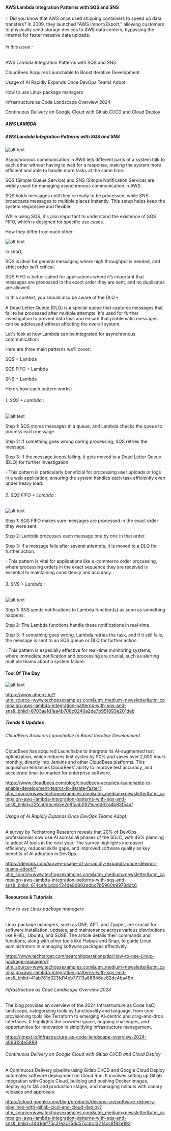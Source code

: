 #### AWS Lambda Integration Patterns with SQS and SNS

💡 Did you know that AWS once used shipping containers to speed up data transfers? In 2009, they launched "AWS Import/Export," allowing customers to physically send storage devices to AWS data centers, bypassing the internet for faster massive data uploads.

###### In this issue :

AWS Lambda Integration Patterns with SQS and SNS

CloudBees Acquires Launchable to Boost Iterative Development

Usage of AI Rapidly Expands Once DevOps Teams Adopt

How to use Linux package managers

Infrastructure as Code Landscape Overview 2024

Continuous Delivery on Google Cloud with Gitlab CI/CD and Cloud Deploy

##### AWS LAMBDA

##### AWS Lambda Integration Patterns with SQS and SNS

![alt text](<unnamed (3).jpg>)

Asynchronous communication in AWS lets different parts of a system talk to each other without having to wait for a response, making the system more efficient and able to handle more tasks at the same time.

SQS (Simple Queue Service) and SNS (Simple Notification Service) are widely used for managing asynchronous communication in AWS.

SQS holds messages until they're ready to be processed, while SNS broadcasts messages to multiple places instantly. This setup helps keep the system responsive and flexible.

While using SQS, it's also important to understand the existence of SQS FIFO, which is designed for specific use cases.

How they differ from each other:

![alt text](image.png)

In short,

SQS is ideal for general messaging where high throughput is needed, and strict order isn’t critical.

SQS FIFO is better suited for applications where it’s important that messages are processed in the exact order they are sent, and no duplicates are allowed.

In this context, you should also be aware of the DLQ 💀 

A Dead Letter Queue (DLQ) is a special queue that captures messages that fail to be processed after multiple attempts. It's used for further investigation to prevent data loss and ensure that problematic messages can be addressed without affecting the overall system.

Let's look at how Lambda can be integrated for asynchronous communication.

Here are three main patterns we'll cover:

SQS + Lambda

SQS FIFO + Lambda

SNS + Lambda

Here’s how each pattern works:

###### 1. SQS + Lambda :

![alt text](<unnamed (2).gif>)

Step 1: SQS stores messages in a queue, and Lambda checks the queue to process each message.

Step 2: If something goes wrong during processing, SQS retries the message.

Step 3: If the message keeps failing, it gets moved to a Dead Letter Queue (DLQ) for further investigation.

💡This pattern is particularly beneficial for processing user uploads or logs in a web application, ensuring the system handles each task efficiently even under heavy load.

###### 2. SQS FIFO + Lambda :

![alt text](<unnamed (3).gif>)

Step 1: SQS FIFO makes sure messages are processed in the exact order they were sent.

Step 2: Lambda processes each message one by one in that order.

Step 3: If a message fails after several attempts, it is moved to a DLQ for further action.

💡This pattern is vital for applications like e-commerce order processing, where processing orders in the exact sequence they are received is essential to maintaining consistency and accuracy.

###### 3. SNS + Lambda :

![alt text](<unnamed (4).gif>)

Step 1: SNS sends notifications to Lambda function(s) as soon as something happens.

Step 2: The Lambda functions handle these notifications in real-time.

Step 3: If something goes wrong, Lambda retries the task, and if it still fails, the message is sent to an SQS queue or DLQ for further action.

💡This pattern is especially effective for real-time monitoring systems, where immediate notification and processing are crucial, such as alerting multiple teams about a system failure.

#### Tool Of The Day

![alt text](image-1.png)

https://www.athenz.io/?utm_source=www.techopsexamples.com&utm_medium=newsletter&utm_campaign=aws-lambda-integration-patterns-with-sqs-and-sns&_bhlid=6703aa1d1ea4b708c0240a2de7b951893e201deb

##### Trends & Updates

###### CloudBees Acquires Launchable to Boost Iterative Development

CloudBees has acquired Launchable to integrate its AI-augmented test optimization, which reduces test cycles by 90% and saves over 2,000 hours monthly, directly into Jenkins and other CloudBees platforms. This acquisition enhances CloudBees’ ability to improve test accuracy, and accelerate time-to-market for enterprise software.

https://www.cloudbees.com/blog/cloudbees-acquires-launchable-to-enable-development-teams-to-iterate-faster?utm_source=www.techopsexamples.com&utm_medium=newsletter&utm_campaign=aws-lambda-integration-patterns-with-sqs-and-sns&_bhlid=22fca0dbceb5e2e9faab0921cedd62d4b83f54af

###### Usage of AI Rapidly Expands Once DevOps Teams Adopt

A survey by Techstrong Research reveals that 20% of DevOps professionals now use AI across all phases of the SDLC, with 46% planning to adopt AI tools in the next year. The survey highlights increased efficiency, reduced skills gaps, and improved software quality as key benefits of AI adoption in DevOps.

https://devops.com/survey-usage-of-ai-rapidly-expands-once-devops-teams-adopt/?utm_source=www.techopsexamples.com&utm_medium=newsletter&utm_campaign=aws-lambda-integration-patterns-with-sqs-and-sns&_bhlid=614cefccdcb434de9d802ddbc7b5900b9978ddc6

#### Resources & Tutorials

###### How to use Linux package managers

Linux package managers, such as DNF, APT, and Zypper, are crucial for software installation, updates, and maintenance across various distributions like RHEL, Ubuntu, and SUSE. The article details their commands and functions, along with other tools like Flatpak and Snap, to guide Linux administrators in managing software packages effectively.

https://www.techtarget.com/searchitoperations/tip/How-to-use-Linux-package-managers?utm_source=www.techopsexamples.com&utm_medium=newsletter&utm_campaign=aws-lambda-integration-patterns-with-sqs-and-sns&_bhlid=41ab761d323fd14eb77113a88646ee82dc4ba48b

###### Infrastructure as Code Landscape Overview 2024

The blog provides an overview of the 2024 Infrastructure as Code (IaC) landscape, categorizing tools by functionality and language, from core provisioning tools like Terraform to emerging AI-centric and drag-and-drop interfaces. It highlights the crowded space, ongoing challenges, and opportunities for innovation in simplifying infrastructure management.

https://itnext.io/infrastructure-as-code-landscape-overview-2024-a066124e5989

###### Continuous Delivery on Google Cloud with Gitlab CI/CD and Cloud Deploy

A Continuous Delivery pipeline using Gitlab CI/CD and Google Cloud Deploy automates software deployment on Cloud Run. It involves setting up Gitlab integration with Google Cloud, building and pushing Docker images, deploying to QA and production stages, and managing rollouts with canary releases and approvals.

https://cloud.google.com/blog/products/devops-sre/software-delivery-pipelines-with-gitlab-cicd-and-cloud-deploy?utm_source=www.techopsexamples.com&utm_medium=newsletter&utm_campaign=aws-lambda-integration-patterns-with-sqs-and-sns&_bhlid=34d1def75c31e2c75dd57ccbc13214cc8f82e192